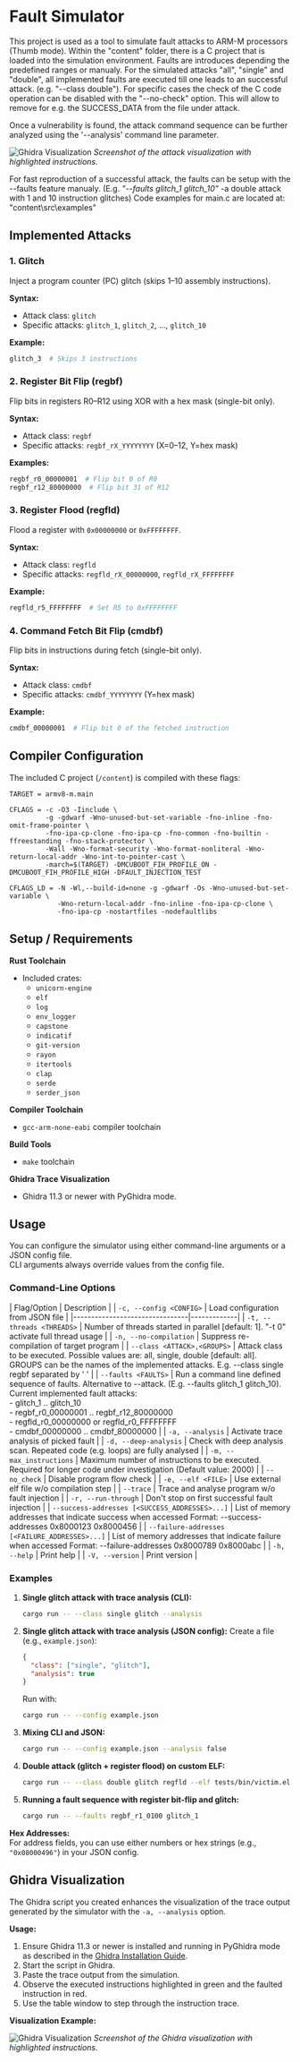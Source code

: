 # Fault Simulator
This project is used as a tool to simulate fault attacks to ARM-M processors (Thumb mode).
Within the "content" folder, there is a C project that is loaded into the simulation environment.
Faults are introduces depending the predefined ranges or manualy. For the simulated attacks "all", "single" and "double", all implemented faults are executed till one leads to an successful attack.
(e.g. "--class double"). For specific cases the check of the C code operation can be disabled with the "--no-check" option. This will allow to remove for e.g. the SUCCESS_DATA from the file under attack.

Once a vulnerability is found, the attack command sequence can be further analyzed using the '--analysis' command line parameter.

![Ghidra Visualization](assets/fault_listing.png)
*Screenshot of the attack visualization with highlighted instructions.*

For fast reproduction of a successful attack, the faults can be setup with the --faults feature manualy.
(E.g. *"--faults glitch_1 glitch_10"* -a double attack with 1 and 10 instruction glitches)
Code examples for main.c are located at: "content\src\examples"

## Implemented Attacks

### 1. Glitch
Inject a program counter (PC) glitch (skips 1–10 assembly instructions).

**Syntax:**
- Attack class: `glitch`
- Specific attacks: `glitch_1`, `glitch_2`, ..., `glitch_10`

**Example:**
```bash
glitch_3  # Skips 3 instructions
```

### 2. Register Bit Flip (regbf)
Flip bits in registers R0–R12 using XOR with a hex mask (single-bit only).

**Syntax:**
- Attack class: `regbf`
- Specific attacks: `regbf_rX_YYYYYYYY` (X=0–12, Y=hex mask)

**Examples:**
```bash
regbf_r0_00000001  # Flip bit 0 of R0
regbf_r12_80000000  # Flip bit 31 of R12
```

### 3. Register Flood (regfld)
Flood a register with `0x00000000` or `0xFFFFFFFF`.

**Syntax:**
- Attack class: `regfld`
- Specific attacks: `regfld_rX_00000000`, `regfld_rX_FFFFFFFF`

**Example:**
```bash
regfld_r5_FFFFFFFF  # Set R5 to 0xFFFFFFFF
```

### 4. Command Fetch Bit Flip (cmdbf)
Flip bits in instructions during fetch (single-bit only).

**Syntax:**
- Attack class: `cmdbf`
- Specific attacks: `cmdbf_YYYYYYYY` (Y=hex mask)

**Example:**
```bash
cmdbf_00000001  # Flip bit 0 of the fetched instruction
```

## Compiler Configuration

The included C project (`/content`) is compiled with these flags:

```make
TARGET = armv8-m.main

CFLAGS = -c -O3 -Iinclude \
         -g -gdwarf -Wno-unused-but-set-variable -fno-inline -fno-omit-frame-pointer \
         -fno-ipa-cp-clone -fno-ipa-cp -fno-common -fno-builtin -ffreestanding -fno-stack-protector \
         -Wall -Wno-format-security -Wno-format-nonliteral -Wno-return-local-addr -Wno-int-to-pointer-cast \
         -march=$(TARGET) -DMCUBOOT_FIH_PROFILE_ON -DMCUBOOT_FIH_PROFILE_HIGH -DFAULT_INJECTION_TEST

CFLAGS_LD = -N -Wl,--build-id=none -g -gdwarf -Os -Wno-unused-but-set-variable \
            -Wno-return-local-addr -fno-inline -fno-ipa-cp-clone \
            -fno-ipa-cp -nostartfiles -nodefaultlibs
```

## Setup / Requirements
**Rust Toolchain**
- Included crates:
  - `unicorn-engine`
  - `elf`
  - `log`
  - `env_logger`
  - `capstone`
  - `indicatif`
  - `git-version`
  - `rayon`
  - `itertools`
  - `clap`
  - `serde`
  - `serder_json`

**Compiler Toolchain**
- `gcc-arm-none-eabi` compiler toolchain

**Build Tools**
- `make` toolchain

**Ghidra Trace Visualization**
- Ghidra 11.3 or newer with PyGhidra mode.

## Usage

You can configure the simulator using either command-line arguments or a JSON config file.  
CLI arguments always override values from the config file.

### Command-Line Options
| Flag/Option                    | Description |
| `-c, --config <CONFIG>`             | Load configuration from JSON file |
|--------------------------------|-------------|
| `-t, --threads <THREADS>`      | Number of threads started in parallel [default: 1]. "-t 0" activate full thread usage |
| `-n, --no-compilation`         | Suppress re-compilation of target program |
| `--class <ATTACK>,<GROUPS>`    | Attack class to be executed. Possible values are: all, single, double [default: all]. GROUPS can be the names of the implemented attacks. E.g. --class single regbf separated by ' ' |
| `--faults <FAULTS>`            | Run a command line defined sequence of faults. Alternative to --attack. (E.g. --faults glitch_1 glitch_10). Current implemented fault attacks: <br> - glitch_1 .. glitch_10 <br> - regbf_r0_00000001 .. regbf_r12_80000000 <br> - regfld_r0_00000000 or regfld_r0_FFFFFFFF <br> - cmdbf_00000000 .. cmdbf_80000000 |
| `-a, --analysis`               | Activate trace analysis of picked fault |
| `-d, --deep-analysis`          | Check with deep analysis scan. Repeated code (e.g. loops) are fully analysed |
| `-m, --max_instructions`       | Maximum number of instructions to be executed. Required for longer code under investigation (Default value: 2000) |
| `--no_check`                   | Disable program flow check |
| `-e, --elf <FILE>`             | Use external elf file w/o compilation step |
| `--trace`                      | Trace and analyse program w/o fault injection |
| `-r, --run-through`            | Don't stop on first successful fault injection |
| `--success-addresses [<SUCCESS_ADDRESSES>...]` | List of memory addresses that indicate success when accessed Format: --success-addresses 0x8000123 0x8000456 |
| `--failure-addresses [<FAILURE_ADDRESSES>...]` | List of memory addresses that indicate failure when accessed Format: --failure-addresses 0x8000789 0x8000abc |
| `-h, --help`                   | Print help |
| `-V, --version`                | Print version |

### Examples

1. **Single glitch attack with trace analysis (CLI):**
   ```bash
   cargo run -- --class single glitch --analysis
   ```  

2. **Single glitch attack with trace analysis (JSON config):**
   Create a file (e.g., `example.json`):
   ```json
   {
     "class": ["single", "glitch"],
     "analysis": true
   }
   ```
   Run with:
   ```bash
   cargo run -- --config example.json
   ```

3. **Mixing CLI and JSON:**
   ```bash
   cargo run -- --config example.json --analysis false
   ```

4. **Double attack (glitch + register flood) on custom ELF:**
   ```bash
   cargo run -- --class double glitch regfld --elf tests/bin/victim.elf -t 4
   ```

5. **Running a fault sequence with register bit-flip and glitch:**
   ```bash
   cargo run -- --faults regbf_r1_0100 glitch_1
   ```

**Hex Addresses:**  
For address fields, you can use either numbers or hex strings (e.g., `"0x08000496"`) in your JSON config.

## Ghidra Visualization

The Ghidra script you created enhances the visualization of the trace output generated by the simulator with the `-a, --analysis` option. 

**Usage:**

1.  Ensure Ghidra 11.3 or newer is installed and running in PyGhidra mode as described in the [Ghidra Installation Guide](https://github.com/NationalSecurityAgency/ghidra/blob/Ghidra_11.3_build/GhidraDocs/InstallationGuide.md#pyghidra-mode).
2. Start the script in Ghidra.
3. Paste the trace output from the simulation.
4. Observe the executed instructions highlighted in green and the faulted instruction in red.
5. Use the table window to step through the instruction trace.

**Visualization Example:**

![Ghidra Visualization](assets/ghidra_vis.png)
*Screenshot of the Ghidra visualization with highlighted instructions.*
